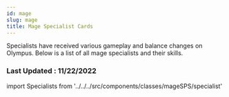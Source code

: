 ```yaml
---
id: mage
slug: mage
title: Mage Specialist Cards
---
```


Specialists have received various gameplay and balance changes on Olympus. Below is a list of all mage specialists and their skills.

### Last Updated : 11/22/2022

import Specialists from '../../../src/components/classes/mageSPS/specialist'

<Specialists/>